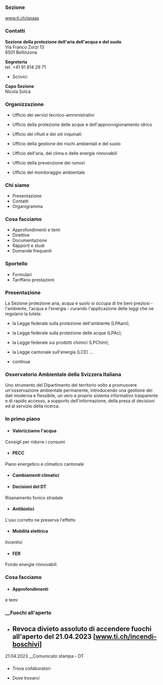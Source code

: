 ###  Sezione

www.ti.ch/spaas

###  Contatti

**Sezione della protezione dell'aria dell'acqua e del suolo**  
Via Franco Zorzi 13  
6501 Bellinzona

 **Segreteria**  
tel. +41 91 814 29 71  

  * Scrivici

 **Capo Sezione**  
Nicola Solcà

###  Organizzazione

  * Ufficio dei servizi tecnico-amministrativi  

  * Ufficio della protezione delle acque e dell'approvvigionamento idrico  

  * Ufficio dei rifiuti e dei siti inquinati  

  * Ufficio della gestione dei rischi ambientali e del suolo
  * Ufficio dell'aria, del clima e delle energie rinnovabili
  * Ufficio della prevenzione dei rumori
  * Ufficio del monitoraggio ambientale

###  Chi siamo

  * Presentazione
  * Contatti
  * Organigramma

###  Cosa facciamo

  * Approfondimenti e temi
  * Direttive
  * Documentazione
  * Rapporti e studi
  * Domande frequenti

###  Sportello

  * Formulari
  * Tariffario prestazioni

###  Presentazione

La Sezione protezione aria, acqua e suolo si occupa di tre beni preziosi -
l'ambiente, l'acqua e l'energia - curando l'applicazione delle leggi che ne
regolano la tutela:

  * la Legge federale sulla protezione dell'ambiente (LPAam); 
  * la Legge federale sulla protezione delle acque (LPAc); 
  * la Legge federale sui prodotti chimici (LPChim); 
  * la Legge cantonale sull'energia (LCE) ...

  * continua

###  Osservatorio Ambientale della Svizzera Italiana

Uno strumento del Dipartimento del territorio volto a promuovere
un'osservazione ambientale permanente, introducendo una gestione dei dati
moderna e flessibile, un vero e proprio sistema informativo trasparente e di
rapido accesso, a supporto dell'informazione, della presa di decisioni ed al
servizio della ricerca.

### In primo piano

  * #### Valorizziamo l'acqua

Consigli per ridurre i consumi

  * #### PECC

Piano energetico e climatico cantonale

  * #### Cambiamenti climatici

  * #### Decisioni del DT

Risanamento fonico stradale

  * #### Antibiotici

L'uso corretto ne preserva l'effetto

  * #### Mobilità elettrica

Incentivi

  * #### FER

Fondo energie rinnovabili

###  Cosa facciamo

  * #### Approfondimenti

e temi

### __Fuochi all'aperto

  * ## Revoca divieto assoluto di accendere fuochi all'aperto del 21.04.2023 [www.ti.ch/incendi-boschivi]

21.04.2023 __Comunicato stampa \- DT

###

  * Trova collaboratori

  * Dove trovarci

